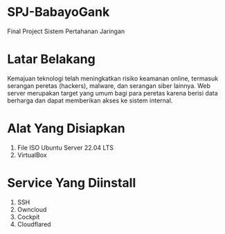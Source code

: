 # SPJ-BabayoGank
Final Project Sistem Pertahanan Jaringan

# Latar Belakang
Kemajuan teknologi telah meningkatkan risiko keamanan online, termasuk serangan peretas (hackers), malware, dan serangan siber lainnya.
Web server merupakan target yang umum bagi para peretas karena berisi data berharga dan dapat memberikan akses ke sistem internal.

# Alat Yang Disiapkan
1. File ISO Ubuntu Server 22.04 LTS
2. VirtualBox

# Service Yang Diinstall
1. SSH
2. Owncloud
3. Cockpit
4. Cloudflared

